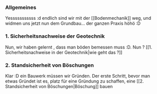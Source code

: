 ### Allgemeines
Yesssssssssss :d endlich sind wir mit der [[Bodenmechanik]] weg, und widmen uns jetzt nun dem Grundbau... der ganzen Praxis höhö :D

### 1. Sicherheitsnachweise der Geotechnik
Nun, wir haben gelernt , dass man böden bemessen muss :D. Nun ? [[1. Sicherheitsnachweise in der Geotechnik|wie geht das ?]]

### 2. Standsicherheit von Böschungen
Klar :D ein Bauwerk müssen wir Gründen. Der erste Schritt, bevor man etwas Gründet ist es, platz für eine Gründung zu schaffen, eine [[2. Standsicherheit von Böschungen|Böschung]] bauen